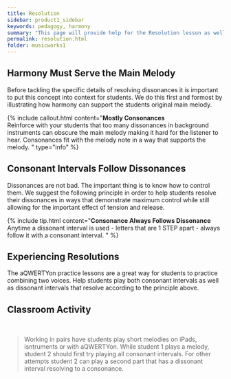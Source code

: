 ```yaml
---
title: Resolution
sidebar: product1_sidebar
keywords: pedagogy, harmony
summary: "This page will provide help for the Resolution lesson as well as the treatment of consonance and dissonance in general thoughout Music Works 1. "
permalink: resolution.html
folder: musicworks1
---
```


## Harmony Must Serve the Main Melody

Before tackling the specific details of resolving dissonances it is important to put this concept into context for students. We do this first and formost by illustrating how harmony can support the students original main melody. 

{% include callout.html content="**Mostly Consonances** <br>Reinforce with your students that too many dissonances in background instruments can obscure the main melody making it hard for the listener to hear. Consonances fit with the melody note in a way that supports the melody.   " type="info" %} 

## Consonant Intervals Follow Dissonances

Dissonances are not bad. The important thing is to know how to control them. We suggest the following principle in order to help students resolve their dissonances in ways that demonstrate maximum control while still allowing for the important effect of tension and release. 

{% include tip.html content="**Consonance Always Follows Dissonance** <br>Anytime a dissonant interval is used - letters that are 1 STEP apart - always follow it with a consonant interval.     " %} 

## Experiencing Resolutions

The aQWERTYon practice lessons are a great way for students to practice combining two voices. Help students play both consonant intervals as well as dissonant intervals that resolve according to the principle above. 

<h2><span class="label label-success">Classroom Activity</span></h2>
<br>


>Working in pairs have students play short melodies on iPads, isntruments or with aQWERTYon. While student 1 plays a melody, student 2 should first try playing all consonant intervals. For other attempts student 2 can play a second part that has a dissonant interval resolving to a consonance.




